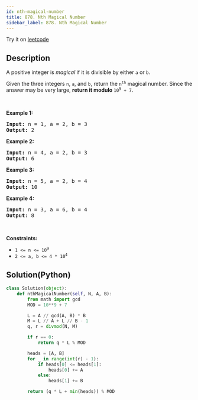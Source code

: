 ```yaml
---
id: nth-magical-number
title: 878. Nth Magical Number
sidebar_label: 878. Nth Magical Number
---
```


Try it on <a href='https://leetcode.com/problems/nth-magical-number'>leetcode</a>
## Description
<div class="description">
<div><p>A positive integer is <em>magical</em> if it is divisible by either <code>a</code> or <code>b</code>.</p>

<p>Given the three integers <code>n</code>, <code>a</code>, and <code>b</code>, return the <code>n<sup>th</sup></code> magical number. Since the answer may be very large, <strong>return it modulo </strong><code>10<sup>9</sup> + 7</code>.</p>

<p>&nbsp;</p>
<p><strong>Example 1:</strong></p>
<pre><strong>Input:</strong> n = 1, a = 2, b = 3
<strong>Output:</strong> 2
</pre><p><strong>Example 2:</strong></p>
<pre><strong>Input:</strong> n = 4, a = 2, b = 3
<strong>Output:</strong> 6
</pre><p><strong>Example 3:</strong></p>
<pre><strong>Input:</strong> n = 5, a = 2, b = 4
<strong>Output:</strong> 10
</pre><p><strong>Example 4:</strong></p>
<pre><strong>Input:</strong> n = 3, a = 6, b = 4
<strong>Output:</strong> 8
</pre>
<p>&nbsp;</p>
<p><strong>Constraints:</strong></p>

<ul>
	<li><code>1 &lt;= n &lt;= 10<sup>9</sup></code></li>
	<li><code>2 &lt;= a, b &lt;= 4 * 10<sup>4</sup></code></li>
</ul>
</div>
</div>

## Solution(Python)
```Python
class Solution(object):
    def nthMagicalNumber(self, N, A, B):
        from math import gcd
        MOD = 10**9 + 7

        L = A // gcd(A, B) * B
        M = L // A + L // B - 1
        q, r = divmod(N, M)

        if r == 0:
            return q * L % MOD

        heads = [A, B]
        for _ in range(int(r) - 1):
            if heads[0] <= heads[1]:
                heads[0] += A
            else:
                heads[1] += B

        return (q * L + min(heads)) % MOD
```